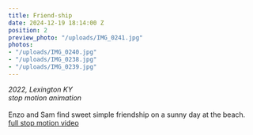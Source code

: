 ```yaml
---
title: Friend-ship
date: 2024-12-19 18:14:00 Z
position: 2
preview_photo: "/uploads/IMG_0241.jpg"
photos:
- "/uploads/IMG_0240.jpg"
- "/uploads/IMG_0238.jpg"
- "/uploads/IMG_0239.jpg"
---
```


*2022, Lexington KY* <br>
*stop motion animation* <br>
<br>
Enzo and Sam find sweet simple friendship on a sunny day at the beach.
<br>
[full stop motion video](https://youtu.be/fQoIU8Luq64) 